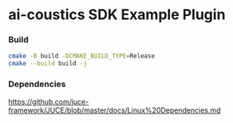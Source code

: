 # ai-coustics SDK Example Plugin

### Build

```sh
cmake -B build -DCMAKE_BUILD_TYPE=Release
cmake --build build -j
```

### Dependencies

https://github.com/juce-framework/JUCE/blob/master/docs/Linux%20Dependencies.md
